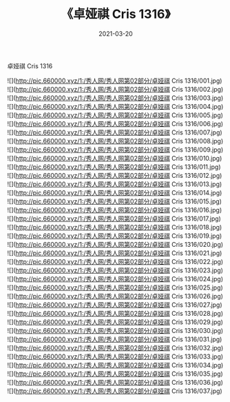﻿---
layout: post
title:  《卓娅祺 Cris 1316》
date:   2021-03-20
img: http://pic.660000.xyz/1:/秀人网/秀人网第02部分/卓娅祺 Cris 1316/000.jpg
categories: [美女, 清纯, 唯美]
---

卓娅祺 Cris 1316

  ![](http://pic.660000.xyz/1:/秀人网/秀人网第02部分/卓娅祺 Cris 1316/001.jpg) <br> ![](http://pic.660000.xyz/1:/秀人网/秀人网第02部分/卓娅祺 Cris 1316/002.jpg) <br> ![](http://pic.660000.xyz/1:/秀人网/秀人网第02部分/卓娅祺 Cris 1316/003.jpg) <br> ![](http://pic.660000.xyz/1:/秀人网/秀人网第02部分/卓娅祺 Cris 1316/004.jpg) <br> ![](http://pic.660000.xyz/1:/秀人网/秀人网第02部分/卓娅祺 Cris 1316/005.jpg) <br> ![](http://pic.660000.xyz/1:/秀人网/秀人网第02部分/卓娅祺 Cris 1316/006.jpg) <br> ![](http://pic.660000.xyz/1:/秀人网/秀人网第02部分/卓娅祺 Cris 1316/007.jpg) <br> ![](http://pic.660000.xyz/1:/秀人网/秀人网第02部分/卓娅祺 Cris 1316/008.jpg) <br> ![](http://pic.660000.xyz/1:/秀人网/秀人网第02部分/卓娅祺 Cris 1316/009.jpg) <br> ![](http://pic.660000.xyz/1:/秀人网/秀人网第02部分/卓娅祺 Cris 1316/010.jpg) <br> ![](http://pic.660000.xyz/1:/秀人网/秀人网第02部分/卓娅祺 Cris 1316/011.jpg) <br> ![](http://pic.660000.xyz/1:/秀人网/秀人网第02部分/卓娅祺 Cris 1316/012.jpg) <br> ![](http://pic.660000.xyz/1:/秀人网/秀人网第02部分/卓娅祺 Cris 1316/013.jpg) <br> ![](http://pic.660000.xyz/1:/秀人网/秀人网第02部分/卓娅祺 Cris 1316/014.jpg) <br> ![](http://pic.660000.xyz/1:/秀人网/秀人网第02部分/卓娅祺 Cris 1316/015.jpg) <br> ![](http://pic.660000.xyz/1:/秀人网/秀人网第02部分/卓娅祺 Cris 1316/016.jpg) <br> ![](http://pic.660000.xyz/1:/秀人网/秀人网第02部分/卓娅祺 Cris 1316/017.jpg) <br> ![](http://pic.660000.xyz/1:/秀人网/秀人网第02部分/卓娅祺 Cris 1316/018.jpg) <br> ![](http://pic.660000.xyz/1:/秀人网/秀人网第02部分/卓娅祺 Cris 1316/019.jpg) <br> ![](http://pic.660000.xyz/1:/秀人网/秀人网第02部分/卓娅祺 Cris 1316/020.jpg) <br> ![](http://pic.660000.xyz/1:/秀人网/秀人网第02部分/卓娅祺 Cris 1316/021.jpg) <br> ![](http://pic.660000.xyz/1:/秀人网/秀人网第02部分/卓娅祺 Cris 1316/022.jpg) <br> ![](http://pic.660000.xyz/1:/秀人网/秀人网第02部分/卓娅祺 Cris 1316/023.jpg) <br> ![](http://pic.660000.xyz/1:/秀人网/秀人网第02部分/卓娅祺 Cris 1316/024.jpg) <br> ![](http://pic.660000.xyz/1:/秀人网/秀人网第02部分/卓娅祺 Cris 1316/025.jpg) <br> ![](http://pic.660000.xyz/1:/秀人网/秀人网第02部分/卓娅祺 Cris 1316/026.jpg) <br> ![](http://pic.660000.xyz/1:/秀人网/秀人网第02部分/卓娅祺 Cris 1316/027.jpg) <br> ![](http://pic.660000.xyz/1:/秀人网/秀人网第02部分/卓娅祺 Cris 1316/028.jpg) <br> ![](http://pic.660000.xyz/1:/秀人网/秀人网第02部分/卓娅祺 Cris 1316/029.jpg) <br> ![](http://pic.660000.xyz/1:/秀人网/秀人网第02部分/卓娅祺 Cris 1316/030.jpg) <br> ![](http://pic.660000.xyz/1:/秀人网/秀人网第02部分/卓娅祺 Cris 1316/031.jpg) <br> ![](http://pic.660000.xyz/1:/秀人网/秀人网第02部分/卓娅祺 Cris 1316/032.jpg) <br> ![](http://pic.660000.xyz/1:/秀人网/秀人网第02部分/卓娅祺 Cris 1316/033.jpg) <br> ![](http://pic.660000.xyz/1:/秀人网/秀人网第02部分/卓娅祺 Cris 1316/034.jpg) <br> ![](http://pic.660000.xyz/1:/秀人网/秀人网第02部分/卓娅祺 Cris 1316/035.jpg) <br> ![](http://pic.660000.xyz/1:/秀人网/秀人网第02部分/卓娅祺 Cris 1316/036.jpg) <br> ![](http://pic.660000.xyz/1:/秀人网/秀人网第02部分/卓娅祺 Cris 1316/037.jpg) <br>